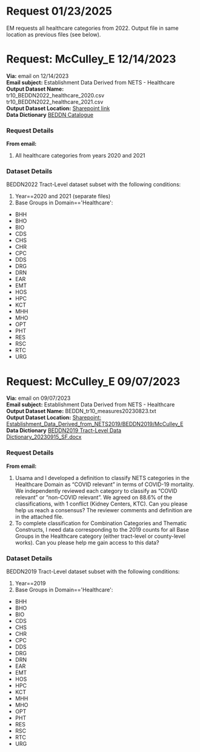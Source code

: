 # Request 01/23/2025

EM requests all healthcare categories from 2022. Output file in same location as previous files (see below).

# Request: McCulley_E  12/14/2023
**Via:** email on 12/14/2023\
**Email subject:** Establishment Data Derived from NETS - Healthcare\
**Output Dataset Name:**  
tr10_BEDDN2022_healthcare_2020.csv\
tr10_BEDDN2022_healthcare_2021.csv\
**Output Dataset Location:** [Sharepoint link](https://drexel0.sharepoint.com/:f:/r/sites/Establishments_Data_Derived_from_NETS2019/Shared%20Documents/General/BEDDN2022/McCulley_E?csf=1&web=1&e=HWg4xt)\
**Data Dictionary**
[BEDDN Catalogue](\\files.drexel.edu\encrypted\SOPH\UHC\MESA\UHC_Data\NETS_UHC\ForDataPortal\BEDDN_Catalogue)


### Request Details
**From email:**
1.	All healthcare categories from years 2020 and 2021

### Dataset Details
BEDDN2022 Tract-Level dataset subset with the following conditions:

1. Year==2020 and 2021 (separate files)
2. Base Groups in Domain=='Healthcare':
  - BHH  
  - BHO
  - BIO
  - CDS
  - CHS
  - CHR
  - CPC
  - DDS
  - DRG
  - DRN
  - EAR
  - EMT
  - HOS
  - HPC
  - KCT
  - MHH
  - MHO
  - OPT
  - PHT
  - RES
  - RSC
  - RTC
  - URG

# Request: McCulley_E  09/07/2023
**Via:** email on 09/07/2023\
**Email subject:** Establishment Data Derived from NETS - Healthcare\
**Output Dataset Name:** BEDDN_tr10_measures20230823.txt\
**Output Dataset Location:** [Sharepoint: Establishment_Data_Derived_from_NETS2019/BEDDN2019/McCulley_E](https://drexel0.sharepoint.com/:f:/r/sites/Establishments_Data_Derived_from_NETS2019/Shared%20Documents/General/BEDDN2019/McCulley_E?csf=1&web=1&e=93vc5a)\
**Data Dictionary**
[BEDDN2019 Tract-Level Data Dictionary_20230915_SF.docx](https://drexel0.sharepoint.com/:w:/r/sites/Establishments_Data_Derived_from_NETS2019/Shared%20Documents/General/NETS2019/BEDDN2019%20Tract-Level%20Data%20Dictionary20230913_SF.docx?d=w69fca49f5d6e41eb86b8716b69e0e20d&csf=1&web=1&e=lsjCcN)


### Request Details
**From email:**
1.	Usama and I developed a definition to classify NETS categories in the Healthcare Domain as “COVID relevant” in terms of COVID-19 mortality. We independently reviewed each category to classify as “COVID relevant” or “non-COVID relevant”. We agreed on 88.6% of the classifications, with 1 conflict (Kidney Centers, KTC). Can you please help us reach a consensus? The reviewer comments and definition are in the attached file.
2.	To complete classification for Combination Categories and Thematic Constructs, I need data corresponding to the 2019 counts for all Base Groups in the Healthcare category (either tract-level or county-level works). Can you please help me gain access to this data?

### Dataset Details
BEDDN2019 Tract-Level dataset subset with the following conditions:

1. Year==2019
2. Base Groups in Domain=='Healthcare':
  - BHH  
  - BHO
  - BIO
  - CDS
  - CHS
  - CHR
  - CPC
  - DDS
  - DRG
  - DRN
  - EAR
  - EMT
  - HOS
  - HPC
  - KCT
  - MHH
  - MHO
  - OPT
  - PHT
  - RES
  - RSC
  - RTC
  - URG



